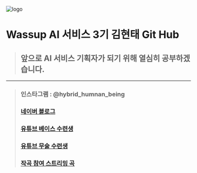 ![logo](\minorart.jpg)   

Wassup AI 서비스 3기 김현태 Git Hub
==================================
> ## 앞으로 AI 서비스 기획자가 되기 위해 열심히 공부하겠습니다.
--------------------------------------------------------------
 > ### 인스타그램 : @hybrid_humnan_being   
 > ### [네이버 블로그](https://blog.naver.com/kimht80)    
 > ### [유튜브 베이스 수련생](https://www.youtube.com/channel/UC2dAIMKSQqQziVuAwdpSxEQ)   
 > ### [유튜브 무술 수련생](https://www.youtube.com/channel/UCnoyC2iBmNl1WH91VlkNvTA)  
 > ### [작곡 참여 스트리밍 곡](https://www.melon.com/artist/timeline.htm?artistId=3193970)



